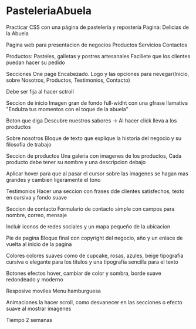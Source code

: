 # PasteleriaAbuela
Practicar CSS con una página de pastelería y repostería
Pagina: Delicias de la Abuela

Pagina web para presentacion de negocios
Productos
Servicios
Contactos

Productos: Pasteles, galletas y postres artesanales
Faciliete que los clientes puedan hacer su pedido

Secciones
One page
Encabezado. Logo y las opciones para nevegar(Inicio, sobre Nosotros, Productos, Testimonios, Contacto)

Debe ser fija al hacer sctroll

Seccion de inicio
Imagen gran de fondo full-widht con una gfrase llamativa "Endulza tus momentos con el toque de la abuela"

Boton que diga Descubre nuestros sabores -> Al hacer click lleva a los productos


Sobre nosotros
Bloque de texto que explique la historia del negocio y su filosofia de trabajo

Seccion de productos
Una galeria con imagenes de los productos, Cada producto debe tener su nombre y una descripcion debajo

Aplicar hover para que al pasar el cursor sobre las imagenes se hagan mas grandes y cambien ligeramente el tono

Testimonios
Hacer una seccion con frases dde clientes satisfechos, texto en cursiva y fondo suave

Seccion de contacto
Formulario de contacto simple con campos para nombre, correo, mensaje

Incluir iconos de redes sociales y un mapa pequeño de la ubicacion

Pie de pagina
Bloque final con copyright del negocio, año y un enlace de vuelta al inicio de la pagina



Colores 
colores suaves como de cupcake, rosas, azules, beige
tipografia cursiva o elegante para los titulos y una tipografia sencilla para el texto

Botones
efectos hover, cambiar de color y sombra, borde suave redondeado y moderno


Resposive
moviles
Menu hamburguesa

Animaciones la hacer scroll, como desvanecer en las secciones o efecto suave al mostrar imagenes

Tiempo 2 semanas
